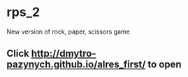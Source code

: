 # rps_2
New version of rock, paper, scissors game

## Click http://dmytro-pazynych.github.io/alres_first/ to open
